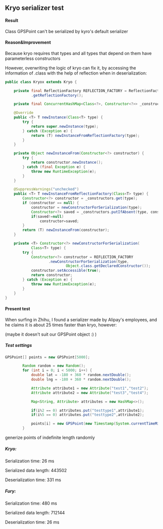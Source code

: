 ## Kryo serializer test

#### Result

Class GPSPoint can't be serialized by kyro's default serializer

#### Reason&Improvement

Because kryo requires that types and all types that depend on them have parameterless constructors

However, overwriting the logic of kryo can fix it, by accessing the information of .class with the help of reflection when in deserialization:

```java
public class Kryox extends Kryo {

    private final ReflectionFactory REFLECTION_FACTORY = ReflectionFactory
            .getReflectionFactory();

    private final ConcurrentHashMap<Class<?>, Constructor<?>> _constructors = new ConcurrentHashMap<Class<?>, Constructor<?>>();

    @Override
    public <T> T newInstance(Class<T> type) {
        try {
            return super.newInstance(type);
        } catch (Exception e) {
            return (T) newInstanceFromReflectionFactory(type);
        }
    }

    private Object newInstanceFrom(Constructor<?> constructor) {
        try {
            return constructor.newInstance();
        } catch (final Exception e) {
            throw new RuntimeException(e);
        }
    }

    @SuppressWarnings("unchecked")
    public <T> T newInstanceFromReflectionFactory(Class<T> type) {
        Constructor<?> constructor = _constructors.get(type);
        if (constructor == null) {
            constructor = newConstructorForSerialization(type);
            Constructor<?> saved = _constructors.putIfAbsent(type, constructor);
            if(saved!=null)
                constructor=saved;
        }
        return (T) newInstanceFrom(constructor);
    }

    private <T> Constructor<?> newConstructorForSerialization(
            Class<T> type) {
        try {
            Constructor<?> constructor = REFLECTION_FACTORY
                    .newConstructorForSerialization(type,
                            Object.class.getDeclaredConstructor());
            constructor.setAccessible(true);
            return constructor;
        } catch (Exception e) {
            throw new RuntimeException(e);
        }
    }
}
```



#### Present test

When surfing in Zhihu, I found a serializer made by Alipay's employees, and he claims it is about 25 times faster than kryo, however:

(maybe it doesn't suit our GPSPoint object :)  )

##### Test settings

```java
GPSPoint[] points = new GPSPoint[5000];

        Random random = new Random();
        for (int i = 0; i < 5000; i++) {
            double lat = -180 + 360 * random.nextDouble();
            double lng = -180 + 360 * random.nextDouble();

            Attribute attribute1 = new Attribute("test1","test2");
            Attribute attribute2 = new Attribute("test3","test4");

            Map<String, Attribute> attributes = new HashMap<>();

            if(i%2 == 0) attributes.put("testtype1",attribute1);
            if(i%5 == 0) attributes.put("testtype2",attribute2);

            points[i] = new GPSPoint(new Timestamp(System.currentTimeMillis()), lng, lat, attributes);
        }
```

generize points of indefinite length randomly

##### Kryo:

Serialization time: 26 ms

Serialized data length: 443502

Deserialization time: 331 ms

##### Fury:

Serialization time: 480 ms

Serialized data length: 712144

Deserialization time: 26 ms
